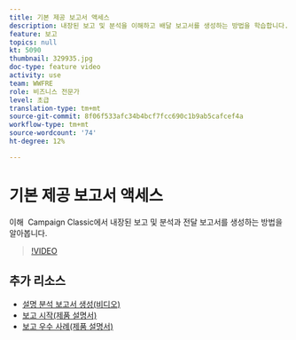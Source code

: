 ```yaml
---
title: 기본 제공 보고서 액세스
description: 내장된 보고 및 분석을 이해하고 배달 보고서를 생성하는 방법을 학습합니다.
feature: 보고
topics: null
kt: 5090
thumbnail: 329935.jpg
doc-type: feature video
activity: use
team: WWFRE
role: 비즈니스 전문가
level: 초급
translation-type: tm+mt
source-git-commit: 8f06f533afc34b4bcf7fcc690c1b9ab5cafcef4a
workflow-type: tm+mt
source-wordcount: '74'
ht-degree: 12%

---
```



# 기본 제공 보고서 액세스

이해  Campaign Classic에서 내장된 보고 및 분석과 전달 보고서를 생성하는 방법을 알아봅니다.

>[!VIDEO](https://video.tv.adobe.com/v/329935?quality=12)

## 추가 리소스

* [설명 분석 보고서 생성(비디오)](/help/reporting/generating-a-descriptive-analysis-report.md)
* [보고 시작(제품 설명서)](https://experienceleague.adobe.com/docs/campaign-classic/using/reporting/reporting-in-adobe-campaign/about-adobe-campaign-reporting-tools.html)
* [보고 우수 사례(제품 설명서)](https://experienceleague.adobe.com/docs/campaign-classic/using/reporting/reporting-in-adobe-campaign/best-practices.html)
